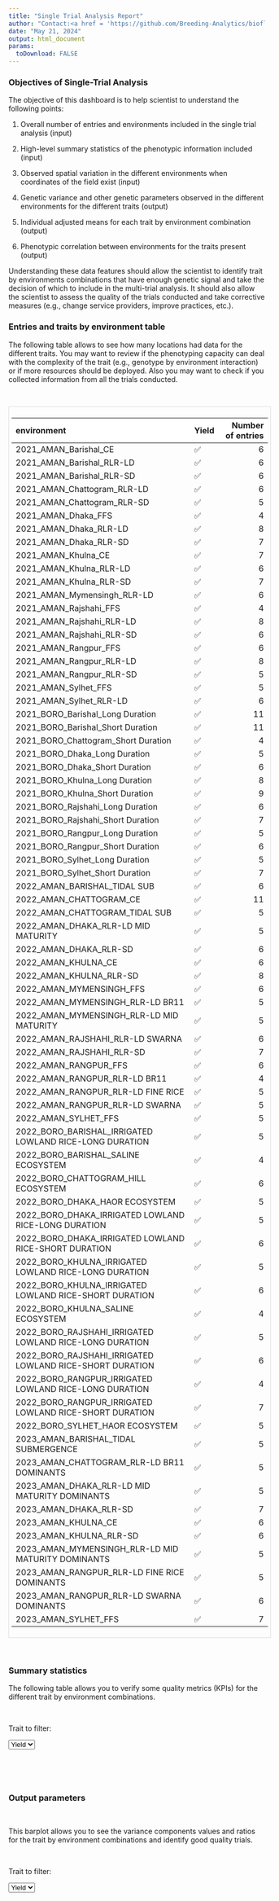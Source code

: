 ```yaml
---
title: "Single Trial Analysis Report"
author: "Contact:<a href = 'https://github.com/Breeding-Analytics/bioflow' target = '_blank'>Breeding Analytics Team, OneCGIAR</a> breedinganalytics@cgiar.org"
date: "May 21, 2024"  
output: html_document
params:
  toDownload: FALSE
---
```









### Objectives of Single-Trial Analysis

The objective of this dashboard is to help scientist to understand the following points:

1. Overall number of entries and environments included in the single trial analysis (input)

2. High-level summary statistics of the phenotypic information included (input)

3. Observed spatial variation in the different environments when coordinates of the field exist (input)

4. Genetic variance and other genetic parameters observed in the different environments for the different traits (output)

5. Individual adjusted means for each trait by environment combination (output)

6. Phenotypic correlation between environments for the traits present (output)

Understanding these data features should allow the scientist to identify trait by environments combinations that have enough genetic signal and take the decision of which to include in the multi-trial analysis. It should also allow the scientist to assess the quality of the trials conducted and take corrective measures (e.g., change service providers, improve practices, etc.).  






### Entries and traits by environment table

The following table allows to see how many locations had data for the different traits. You may want to review if the phenotyping capacity can deal with the complexity of the trait (e.g., genotype by environment interaction) or if more resources should be deployed. Also you may want to check if you collected information from all the trials conducted.

<p>&nbsp;</p>

<div style="border: 1px solid #ddd; padding: 5px; overflow-x: scroll; width:100%; "><table class="table table-hover table-condensed table-responsive" style="margin-left: auto; margin-right: auto;">
 <thead>
  <tr>
   <th style="text-align:left;position: sticky; top:0; background-color: #FFFFFF;"> environment </th>
   <th style="text-align:left;position: sticky; top:0; background-color: #FFFFFF;"> Yield </th>
   <th style="text-align:right;position: sticky; top:0; background-color: #FFFFFF;"> Number of entries </th>
  </tr>
 </thead>
<tbody>
  <tr>
   <td style="text-align:left;"> 2021_AMAN_Barishal_CE </td>
   <td style="text-align:left;"> ✅ </td>
   <td style="text-align:right;"> 6 </td>
  </tr>
  <tr>
   <td style="text-align:left;"> 2021_AMAN_Barishal_RLR-LD </td>
   <td style="text-align:left;"> ✅ </td>
   <td style="text-align:right;"> 6 </td>
  </tr>
  <tr>
   <td style="text-align:left;"> 2021_AMAN_Barishal_RLR-SD </td>
   <td style="text-align:left;"> ✅ </td>
   <td style="text-align:right;"> 6 </td>
  </tr>
  <tr>
   <td style="text-align:left;"> 2021_AMAN_Chattogram_RLR-LD </td>
   <td style="text-align:left;"> ✅ </td>
   <td style="text-align:right;"> 6 </td>
  </tr>
  <tr>
   <td style="text-align:left;"> 2021_AMAN_Chattogram_RLR-SD </td>
   <td style="text-align:left;"> ✅ </td>
   <td style="text-align:right;"> 5 </td>
  </tr>
  <tr>
   <td style="text-align:left;"> 2021_AMAN_Dhaka_FFS </td>
   <td style="text-align:left;"> ✅ </td>
   <td style="text-align:right;"> 4 </td>
  </tr>
  <tr>
   <td style="text-align:left;"> 2021_AMAN_Dhaka_RLR-LD </td>
   <td style="text-align:left;"> ✅ </td>
   <td style="text-align:right;"> 8 </td>
  </tr>
  <tr>
   <td style="text-align:left;"> 2021_AMAN_Dhaka_RLR-SD </td>
   <td style="text-align:left;"> ✅ </td>
   <td style="text-align:right;"> 7 </td>
  </tr>
  <tr>
   <td style="text-align:left;"> 2021_AMAN_Khulna_CE </td>
   <td style="text-align:left;"> ✅ </td>
   <td style="text-align:right;"> 7 </td>
  </tr>
  <tr>
   <td style="text-align:left;"> 2021_AMAN_Khulna_RLR-LD </td>
   <td style="text-align:left;"> ✅ </td>
   <td style="text-align:right;"> 6 </td>
  </tr>
  <tr>
   <td style="text-align:left;"> 2021_AMAN_Khulna_RLR-SD </td>
   <td style="text-align:left;"> ✅ </td>
   <td style="text-align:right;"> 7 </td>
  </tr>
  <tr>
   <td style="text-align:left;"> 2021_AMAN_Mymensingh_RLR-LD </td>
   <td style="text-align:left;"> ✅ </td>
   <td style="text-align:right;"> 6 </td>
  </tr>
  <tr>
   <td style="text-align:left;"> 2021_AMAN_Rajshahi_FFS </td>
   <td style="text-align:left;"> ✅ </td>
   <td style="text-align:right;"> 4 </td>
  </tr>
  <tr>
   <td style="text-align:left;"> 2021_AMAN_Rajshahi_RLR-LD </td>
   <td style="text-align:left;"> ✅ </td>
   <td style="text-align:right;"> 8 </td>
  </tr>
  <tr>
   <td style="text-align:left;"> 2021_AMAN_Rajshahi_RLR-SD </td>
   <td style="text-align:left;"> ✅ </td>
   <td style="text-align:right;"> 6 </td>
  </tr>
  <tr>
   <td style="text-align:left;"> 2021_AMAN_Rangpur_FFS </td>
   <td style="text-align:left;"> ✅ </td>
   <td style="text-align:right;"> 6 </td>
  </tr>
  <tr>
   <td style="text-align:left;"> 2021_AMAN_Rangpur_RLR-LD </td>
   <td style="text-align:left;"> ✅ </td>
   <td style="text-align:right;"> 8 </td>
  </tr>
  <tr>
   <td style="text-align:left;"> 2021_AMAN_Rangpur_RLR-SD </td>
   <td style="text-align:left;"> ✅ </td>
   <td style="text-align:right;"> 5 </td>
  </tr>
  <tr>
   <td style="text-align:left;"> 2021_AMAN_Sylhet_FFS </td>
   <td style="text-align:left;"> ✅ </td>
   <td style="text-align:right;"> 5 </td>
  </tr>
  <tr>
   <td style="text-align:left;"> 2021_AMAN_Sylhet_RLR-LD </td>
   <td style="text-align:left;"> ✅ </td>
   <td style="text-align:right;"> 6 </td>
  </tr>
  <tr>
   <td style="text-align:left;"> 2021_BORO_Barishal_Long Duration </td>
   <td style="text-align:left;"> ✅ </td>
   <td style="text-align:right;"> 11 </td>
  </tr>
  <tr>
   <td style="text-align:left;"> 2021_BORO_Barishal_Short Duration </td>
   <td style="text-align:left;"> ✅ </td>
   <td style="text-align:right;"> 11 </td>
  </tr>
  <tr>
   <td style="text-align:left;"> 2021_BORO_Chattogram_Short Duration </td>
   <td style="text-align:left;"> ✅ </td>
   <td style="text-align:right;"> 4 </td>
  </tr>
  <tr>
   <td style="text-align:left;"> 2021_BORO_Dhaka_Long Duration </td>
   <td style="text-align:left;"> ✅ </td>
   <td style="text-align:right;"> 5 </td>
  </tr>
  <tr>
   <td style="text-align:left;"> 2021_BORO_Dhaka_Short Duration </td>
   <td style="text-align:left;"> ✅ </td>
   <td style="text-align:right;"> 6 </td>
  </tr>
  <tr>
   <td style="text-align:left;"> 2021_BORO_Khulna_Long Duration </td>
   <td style="text-align:left;"> ✅ </td>
   <td style="text-align:right;"> 8 </td>
  </tr>
  <tr>
   <td style="text-align:left;"> 2021_BORO_Khulna_Short Duration </td>
   <td style="text-align:left;"> ✅ </td>
   <td style="text-align:right;"> 9 </td>
  </tr>
  <tr>
   <td style="text-align:left;"> 2021_BORO_Rajshahi_Long Duration </td>
   <td style="text-align:left;"> ✅ </td>
   <td style="text-align:right;"> 6 </td>
  </tr>
  <tr>
   <td style="text-align:left;"> 2021_BORO_Rajshahi_Short Duration </td>
   <td style="text-align:left;"> ✅ </td>
   <td style="text-align:right;"> 7 </td>
  </tr>
  <tr>
   <td style="text-align:left;"> 2021_BORO_Rangpur_Long Duration </td>
   <td style="text-align:left;"> ✅ </td>
   <td style="text-align:right;"> 5 </td>
  </tr>
  <tr>
   <td style="text-align:left;"> 2021_BORO_Rangpur_Short Duration </td>
   <td style="text-align:left;"> ✅ </td>
   <td style="text-align:right;"> 6 </td>
  </tr>
  <tr>
   <td style="text-align:left;"> 2021_BORO_Sylhet_Long Duration </td>
   <td style="text-align:left;"> ✅ </td>
   <td style="text-align:right;"> 5 </td>
  </tr>
  <tr>
   <td style="text-align:left;"> 2021_BORO_Sylhet_Short Duration </td>
   <td style="text-align:left;"> ✅ </td>
   <td style="text-align:right;"> 7 </td>
  </tr>
  <tr>
   <td style="text-align:left;"> 2022_AMAN_BARISHAL_TIDAL SUB </td>
   <td style="text-align:left;"> ✅ </td>
   <td style="text-align:right;"> 6 </td>
  </tr>
  <tr>
   <td style="text-align:left;"> 2022_AMAN_CHATTOGRAM_CE </td>
   <td style="text-align:left;"> ✅ </td>
   <td style="text-align:right;"> 11 </td>
  </tr>
  <tr>
   <td style="text-align:left;"> 2022_AMAN_CHATTOGRAM_TIDAL SUB </td>
   <td style="text-align:left;"> ✅ </td>
   <td style="text-align:right;"> 5 </td>
  </tr>
  <tr>
   <td style="text-align:left;"> 2022_AMAN_DHAKA_RLR-LD MID MATURITY </td>
   <td style="text-align:left;"> ✅ </td>
   <td style="text-align:right;"> 5 </td>
  </tr>
  <tr>
   <td style="text-align:left;"> 2022_AMAN_DHAKA_RLR-SD </td>
   <td style="text-align:left;"> ✅ </td>
   <td style="text-align:right;"> 6 </td>
  </tr>
  <tr>
   <td style="text-align:left;"> 2022_AMAN_KHULNA_CE </td>
   <td style="text-align:left;"> ✅ </td>
   <td style="text-align:right;"> 6 </td>
  </tr>
  <tr>
   <td style="text-align:left;"> 2022_AMAN_KHULNA_RLR-SD </td>
   <td style="text-align:left;"> ✅ </td>
   <td style="text-align:right;"> 8 </td>
  </tr>
  <tr>
   <td style="text-align:left;"> 2022_AMAN_MYMENSINGH_FFS </td>
   <td style="text-align:left;"> ✅ </td>
   <td style="text-align:right;"> 6 </td>
  </tr>
  <tr>
   <td style="text-align:left;"> 2022_AMAN_MYMENSINGH_RLR-LD BR11 </td>
   <td style="text-align:left;"> ✅ </td>
   <td style="text-align:right;"> 5 </td>
  </tr>
  <tr>
   <td style="text-align:left;"> 2022_AMAN_MYMENSINGH_RLR-LD MID MATURITY </td>
   <td style="text-align:left;"> ✅ </td>
   <td style="text-align:right;"> 5 </td>
  </tr>
  <tr>
   <td style="text-align:left;"> 2022_AMAN_RAJSHAHI_RLR-LD SWARNA </td>
   <td style="text-align:left;"> ✅ </td>
   <td style="text-align:right;"> 6 </td>
  </tr>
  <tr>
   <td style="text-align:left;"> 2022_AMAN_RAJSHAHI_RLR-SD </td>
   <td style="text-align:left;"> ✅ </td>
   <td style="text-align:right;"> 7 </td>
  </tr>
  <tr>
   <td style="text-align:left;"> 2022_AMAN_RANGPUR_FFS </td>
   <td style="text-align:left;"> ✅ </td>
   <td style="text-align:right;"> 6 </td>
  </tr>
  <tr>
   <td style="text-align:left;"> 2022_AMAN_RANGPUR_RLR-LD BR11 </td>
   <td style="text-align:left;"> ✅ </td>
   <td style="text-align:right;"> 4 </td>
  </tr>
  <tr>
   <td style="text-align:left;"> 2022_AMAN_RANGPUR_RLR-LD FINE RICE </td>
   <td style="text-align:left;"> ✅ </td>
   <td style="text-align:right;"> 5 </td>
  </tr>
  <tr>
   <td style="text-align:left;"> 2022_AMAN_RANGPUR_RLR-LD SWARNA </td>
   <td style="text-align:left;"> ✅ </td>
   <td style="text-align:right;"> 5 </td>
  </tr>
  <tr>
   <td style="text-align:left;"> 2022_AMAN_SYLHET_FFS </td>
   <td style="text-align:left;"> ✅ </td>
   <td style="text-align:right;"> 5 </td>
  </tr>
  <tr>
   <td style="text-align:left;"> 2022_BORO_BARISHAL_IRRIGATED LOWLAND RICE-LONG DURATION </td>
   <td style="text-align:left;"> ✅ </td>
   <td style="text-align:right;"> 5 </td>
  </tr>
  <tr>
   <td style="text-align:left;"> 2022_BORO_BARISHAL_SALINE ECOSYSTEM </td>
   <td style="text-align:left;"> ✅ </td>
   <td style="text-align:right;"> 4 </td>
  </tr>
  <tr>
   <td style="text-align:left;"> 2022_BORO_CHATTOGRAM_HILL ECOSYSTEM </td>
   <td style="text-align:left;"> ✅ </td>
   <td style="text-align:right;"> 6 </td>
  </tr>
  <tr>
   <td style="text-align:left;"> 2022_BORO_DHAKA_HAOR ECOSYSTEM </td>
   <td style="text-align:left;"> ✅ </td>
   <td style="text-align:right;"> 5 </td>
  </tr>
  <tr>
   <td style="text-align:left;"> 2022_BORO_DHAKA_IRRIGATED LOWLAND RICE-LONG DURATION </td>
   <td style="text-align:left;"> ✅ </td>
   <td style="text-align:right;"> 5 </td>
  </tr>
  <tr>
   <td style="text-align:left;"> 2022_BORO_DHAKA_IRRIGATED LOWLAND RICE-SHORT DURATION </td>
   <td style="text-align:left;"> ✅ </td>
   <td style="text-align:right;"> 6 </td>
  </tr>
  <tr>
   <td style="text-align:left;"> 2022_BORO_KHULNA_IRRIGATED LOWLAND RICE-LONG DURATION </td>
   <td style="text-align:left;"> ✅ </td>
   <td style="text-align:right;"> 5 </td>
  </tr>
  <tr>
   <td style="text-align:left;"> 2022_BORO_KHULNA_IRRIGATED LOWLAND RICE-SHORT DURATION </td>
   <td style="text-align:left;"> ✅ </td>
   <td style="text-align:right;"> 6 </td>
  </tr>
  <tr>
   <td style="text-align:left;"> 2022_BORO_KHULNA_SALINE ECOSYSTEM </td>
   <td style="text-align:left;"> ✅ </td>
   <td style="text-align:right;"> 4 </td>
  </tr>
  <tr>
   <td style="text-align:left;"> 2022_BORO_RAJSHAHI_IRRIGATED LOWLAND RICE-LONG DURATION </td>
   <td style="text-align:left;"> ✅ </td>
   <td style="text-align:right;"> 5 </td>
  </tr>
  <tr>
   <td style="text-align:left;"> 2022_BORO_RAJSHAHI_IRRIGATED LOWLAND RICE-SHORT DURATION </td>
   <td style="text-align:left;"> ✅ </td>
   <td style="text-align:right;"> 6 </td>
  </tr>
  <tr>
   <td style="text-align:left;"> 2022_BORO_RANGPUR_IRRIGATED LOWLAND RICE-LONG DURATION </td>
   <td style="text-align:left;"> ✅ </td>
   <td style="text-align:right;"> 4 </td>
  </tr>
  <tr>
   <td style="text-align:left;"> 2022_BORO_RANGPUR_IRRIGATED LOWLAND RICE-SHORT DURATION </td>
   <td style="text-align:left;"> ✅ </td>
   <td style="text-align:right;"> 7 </td>
  </tr>
  <tr>
   <td style="text-align:left;"> 2022_BORO_SYLHET_HAOR ECOSYSTEM </td>
   <td style="text-align:left;"> ✅ </td>
   <td style="text-align:right;"> 5 </td>
  </tr>
  <tr>
   <td style="text-align:left;"> 2023_AMAN_BARISHAL_TIDAL SUBMERGENCE </td>
   <td style="text-align:left;"> ✅ </td>
   <td style="text-align:right;"> 5 </td>
  </tr>
  <tr>
   <td style="text-align:left;"> 2023_AMAN_CHATTOGRAM_RLR-LD BR11 DOMINANTS </td>
   <td style="text-align:left;"> ✅ </td>
   <td style="text-align:right;"> 5 </td>
  </tr>
  <tr>
   <td style="text-align:left;"> 2023_AMAN_DHAKA_RLR-LD MID MATURITY DOMINANTS </td>
   <td style="text-align:left;"> ✅ </td>
   <td style="text-align:right;"> 5 </td>
  </tr>
  <tr>
   <td style="text-align:left;"> 2023_AMAN_DHAKA_RLR-SD </td>
   <td style="text-align:left;"> ✅ </td>
   <td style="text-align:right;"> 7 </td>
  </tr>
  <tr>
   <td style="text-align:left;"> 2023_AMAN_KHULNA_CE </td>
   <td style="text-align:left;"> ✅ </td>
   <td style="text-align:right;"> 6 </td>
  </tr>
  <tr>
   <td style="text-align:left;"> 2023_AMAN_KHULNA_RLR-SD </td>
   <td style="text-align:left;"> ✅ </td>
   <td style="text-align:right;"> 6 </td>
  </tr>
  <tr>
   <td style="text-align:left;"> 2023_AMAN_MYMENSINGH_RLR-LD MID MATURITY DOMINANTS </td>
   <td style="text-align:left;"> ✅ </td>
   <td style="text-align:right;"> 5 </td>
  </tr>
  <tr>
   <td style="text-align:left;"> 2023_AMAN_RANGPUR_RLR-LD FINE RICE DOMINANTS </td>
   <td style="text-align:left;"> ✅ </td>
   <td style="text-align:right;"> 5 </td>
  </tr>
  <tr>
   <td style="text-align:left;"> 2023_AMAN_RANGPUR_RLR-LD SWARNA DOMINANTS </td>
   <td style="text-align:left;"> ✅ </td>
   <td style="text-align:right;"> 6 </td>
  </tr>
  <tr>
   <td style="text-align:left;"> 2023_AMAN_SYLHET_FFS </td>
   <td style="text-align:left;"> ✅ </td>
   <td style="text-align:right;"> 7 </td>
  </tr>
</tbody>
</table></div>

<p>&nbsp;</p>

### Summary statistics

The following table allows you to verify some quality metrics (KPIs) for the different trait by environment combinations.

<p>&nbsp;</p>

<!--html_preserve--><div class="form-group shiny-input-container">
<label class="control-label" id="staApp_1-traitSta-label" for="staApp_1-traitSta">Trait to filter:</label>
<div>
<select id="staApp_1-traitSta" class="shiny-input-select"><option value="Yield" selected>Yield</option></select>
<script type="application/json" data-for="staApp_1-traitSta" data-nonempty="">{"plugins":["selectize-plugin-a11y"]}</script>
</div>
</div><!--/html_preserve-->

<!--html_preserve--><div class="datatables html-widget html-widget-output shiny-report-size html-fill-item" id="staApp_1-outbca3b74fc085e8b1" style="width:100%;height:auto;"></div><!--/html_preserve-->

<p>&nbsp;</p>



<p>&nbsp;</p>





### Output parameters 

<p>&nbsp;</p>

This barplot allows you to see the variance components values and ratios for the trait by environment combinations and identify good quality trials.

<p>&nbsp;</p>

<!--html_preserve--><div class="form-group shiny-input-container">
<label class="control-label" id="staApp_1-traitSta0-label" for="staApp_1-traitSta0">Trait to filter:</label>
<div>
<select id="staApp_1-traitSta0" class="shiny-input-select"><option value="Yield" selected>Yield</option></select>
<script type="application/json" data-for="staApp_1-traitSta0" data-nonempty="">{"plugins":["selectize-plugin-a11y"]}</script>
</div>
</div><!--/html_preserve-->

<!--html_preserve--><div class="plotly html-widget html-widget-output shiny-report-size shiny-report-theme html-fill-item" id="staApp_1-oute6fdd565f172506b" style="width:100%;height:400px;"></div><!--/html_preserve-->

<p>&nbsp;</p>

<!--html_preserve--><div class="form-group shiny-input-container">
<label class="control-label" id="staApp_1-parameterMetrics-label" for="staApp_1-parameterMetrics">Parameter to filter:</label>
<div>
<select id="staApp_1-parameterMetrics" class="shiny-input-select"><option value="plotH2" selected>plotH2</option>
<option value="CV" selected>CV</option>
<option value="r2" selected>r2</option>
<option value="mean" selected>mean</option></select>
<script type="application/json" data-for="staApp_1-parameterMetrics" data-nonempty="">{"plugins":["selectize-plugin-a11y"]}</script>
</div>
</div><!--/html_preserve-->
<p>&nbsp;</p>

The following barplot is designed to provide a high-level view of estimated parameters such as reliability, heritabiliy, coefficient of variation and others.

<p>&nbsp;</p>

<!--html_preserve--><div class="plotly html-widget html-widget-output shiny-report-size shiny-report-theme html-fill-item" id="staApp_1-out8ef9b31d5214fb3b" style="width:100%;height:400px;"></div><!--/html_preserve-->

### Predictions

The adjusted means in the following visuualizations are the result of fitting a experimental-design agnostic mixed model where everything that can be fitted will be fitted in order to remove as much spatial noise as possible. That means that if a trial has block and incomplete block information both will be fitted. If the trial has also row and column information it will also be fitted together with a spatial kernel (Rodriguez-Alvarez et al., 2018). These table of adjusted means will be used as input information for the multi-trial analysis. We recommend you to don't take any selection decision at this point and wait until the multi-trial analysis is fitted.

The following table allows you to check the trait by environment adjusted means for the different individuals in wide format.

<p>&nbsp;</p>

<!--html_preserve--><div class="form-group shiny-input-container">
<label class="control-label" id="staApp_1-envSta-label" for="staApp_1-envSta">Environment to filter:</label>
<div>
<select id="staApp_1-envSta" class="shiny-input-select"><option value="2022_BORO_RANGPUR_IRRIGATED LOWLAND RICE-SHORT DURATION" selected>2022_BORO_RANGPUR_IRRIGATED LOWLAND RICE-SHORT DURATION</option>
<option value="2022_BORO_RAJSHAHI_IRRIGATED LOWLAND RICE-SHORT DURATION">2022_BORO_RAJSHAHI_IRRIGATED LOWLAND RICE-SHORT DURATION</option>
<option value="2022_BORO_CHATTOGRAM_HILL ECOSYSTEM">2022_BORO_CHATTOGRAM_HILL ECOSYSTEM</option>
<option value="2022_BORO_DHAKA_IRRIGATED LOWLAND RICE-SHORT DURATION">2022_BORO_DHAKA_IRRIGATED LOWLAND RICE-SHORT DURATION</option>
<option value="2022_BORO_KHULNA_IRRIGATED LOWLAND RICE-SHORT DURATION">2022_BORO_KHULNA_IRRIGATED LOWLAND RICE-SHORT DURATION</option>
<option value="2021_BORO_Sylhet_Short Duration">2021_BORO_Sylhet_Short Duration</option>
<option value="2021_BORO_Khulna_Short Duration">2021_BORO_Khulna_Short Duration</option>
<option value="2021_BORO_Dhaka_Short Duration">2021_BORO_Dhaka_Short Duration</option>
<option value="2021_BORO_Rangpur_Short Duration">2021_BORO_Rangpur_Short Duration</option>
<option value="2021_BORO_Barishal_Short Duration">2021_BORO_Barishal_Short Duration</option>
<option value="2021_BORO_Rajshahi_Short Duration">2021_BORO_Rajshahi_Short Duration</option>
<option value="2022_AMAN_RANGPUR_FFS">2022_AMAN_RANGPUR_FFS</option>
<option value="2022_AMAN_MYMENSINGH_RLR-LD BR11">2022_AMAN_MYMENSINGH_RLR-LD BR11</option>
<option value="2022_AMAN_SYLHET_FFS">2022_AMAN_SYLHET_FFS</option>
<option value="2022_AMAN_MYMENSINGH_FFS">2022_AMAN_MYMENSINGH_FFS</option>
<option value="2022_AMAN_KHULNA_RLR-SD">2022_AMAN_KHULNA_RLR-SD</option>
<option value="2022_AMAN_RAJSHAHI_RLR-SD">2022_AMAN_RAJSHAHI_RLR-SD</option>
<option value="2022_AMAN_DHAKA_RLR-SD">2022_AMAN_DHAKA_RLR-SD</option>
<option value="2021_AMAN_Rangpur_RLR-SD">2021_AMAN_Rangpur_RLR-SD</option>
<option value="2021_AMAN_Dhaka_RLR-SD">2021_AMAN_Dhaka_RLR-SD</option>
<option value="2021_AMAN_Khulna_RLR-SD">2021_AMAN_Khulna_RLR-SD</option>
<option value="2021_AMAN_Chattogram_RLR-SD">2021_AMAN_Chattogram_RLR-SD</option>
<option value="2021_AMAN_Barishal_RLR-SD">2021_AMAN_Barishal_RLR-SD</option>
<option value="2021_AMAN_Rajshahi_RLR-SD">2021_AMAN_Rajshahi_RLR-SD</option>
<option value="2022_AMAN_CHATTOGRAM_CE">2022_AMAN_CHATTOGRAM_CE</option>
<option value="2021_AMAN_Barishal_CE">2021_AMAN_Barishal_CE</option>
<option value="2022_AMAN_KHULNA_CE">2022_AMAN_KHULNA_CE</option>
<option value="2021_AMAN_Khulna_CE">2021_AMAN_Khulna_CE</option>
<option value="2022_BORO_RAJSHAHI_IRRIGATED LOWLAND RICE-LONG DURATION">2022_BORO_RAJSHAHI_IRRIGATED LOWLAND RICE-LONG DURATION</option>
<option value="2022_BORO_DHAKA_IRRIGATED LOWLAND RICE-LONG DURATION">2022_BORO_DHAKA_IRRIGATED LOWLAND RICE-LONG DURATION</option>
<option value="2022_BORO_BARISHAL_IRRIGATED LOWLAND RICE-LONG DURATION">2022_BORO_BARISHAL_IRRIGATED LOWLAND RICE-LONG DURATION</option>
<option value="2022_BORO_KHULNA_IRRIGATED LOWLAND RICE-LONG DURATION">2022_BORO_KHULNA_IRRIGATED LOWLAND RICE-LONG DURATION</option>
<option value="2021_BORO_Barishal_Long Duration">2021_BORO_Barishal_Long Duration</option>
<option value="2021_BORO_Khulna_Long Duration">2021_BORO_Khulna_Long Duration</option>
<option value="2023_AMAN_SYLHET_FFS">2023_AMAN_SYLHET_FFS</option>
<option value="2023_AMAN_DHAKA_RLR-SD">2023_AMAN_DHAKA_RLR-SD</option>
<option value="2023_AMAN_KHULNA_RLR-SD">2023_AMAN_KHULNA_RLR-SD</option>
<option value="2023_AMAN_KHULNA_CE">2023_AMAN_KHULNA_CE</option>
<option value="2021_BORO_Rajshahi_Long Duration">2021_BORO_Rajshahi_Long Duration</option>
<option value="2021_BORO_Sylhet_Long Duration">2021_BORO_Sylhet_Long Duration</option>
<option value="2021_BORO_Rangpur_Long Duration">2021_BORO_Rangpur_Long Duration</option>
<option value="2021_BORO_Dhaka_Long Duration">2021_BORO_Dhaka_Long Duration</option>
<option value="2021_AMAN_Sylhet_FFS">2021_AMAN_Sylhet_FFS</option>
<option value="2021_AMAN_Rangpur_FFS">2021_AMAN_Rangpur_FFS</option>
<option value="2021_AMAN_Dhaka_FFS">2021_AMAN_Dhaka_FFS</option>
<option value="2023_AMAN_CHATTOGRAM_RLR-LD BR11 DOMINANTS">2023_AMAN_CHATTOGRAM_RLR-LD BR11 DOMINANTS</option>
<option value="2021_AMAN_Dhaka_RLR-LD">2021_AMAN_Dhaka_RLR-LD</option>
<option value="2021_AMAN_Rangpur_RLR-LD">2021_AMAN_Rangpur_RLR-LD</option>
<option value="2021_AMAN_Barishal_RLR-LD">2021_AMAN_Barishal_RLR-LD</option>
<option value="2022_AMAN_RANGPUR_RLR-LD BR11">2022_AMAN_RANGPUR_RLR-LD BR11</option>
<option value="2021_AMAN_Rajshahi_RLR-LD">2021_AMAN_Rajshahi_RLR-LD</option>
<option value="2023_AMAN_BARISHAL_TIDAL SUBMERGENCE">2023_AMAN_BARISHAL_TIDAL SUBMERGENCE</option>
<option value="2022_AMAN_CHATTOGRAM_TIDAL SUB">2022_AMAN_CHATTOGRAM_TIDAL SUB</option>
<option value="2022_AMAN_BARISHAL_TIDAL SUB">2022_AMAN_BARISHAL_TIDAL SUB</option>
<option value="2021_BORO_Chattogram_Short Duration">2021_BORO_Chattogram_Short Duration</option>
<option value="2022_BORO_KHULNA_SALINE ECOSYSTEM">2022_BORO_KHULNA_SALINE ECOSYSTEM</option>
<option value="2022_BORO_BARISHAL_SALINE ECOSYSTEM">2022_BORO_BARISHAL_SALINE ECOSYSTEM</option>
<option value="2022_BORO_DHAKA_HAOR ECOSYSTEM">2022_BORO_DHAKA_HAOR ECOSYSTEM</option>
<option value="2022_BORO_SYLHET_HAOR ECOSYSTEM">2022_BORO_SYLHET_HAOR ECOSYSTEM</option>
<option value="2022_BORO_RANGPUR_IRRIGATED LOWLAND RICE-LONG DURATION">2022_BORO_RANGPUR_IRRIGATED LOWLAND RICE-LONG DURATION</option>
<option value="2022_AMAN_DHAKA_RLR-LD MID MATURITY">2022_AMAN_DHAKA_RLR-LD MID MATURITY</option>
<option value="2022_AMAN_MYMENSINGH_RLR-LD MID MATURITY">2022_AMAN_MYMENSINGH_RLR-LD MID MATURITY</option>
<option value="2022_AMAN_RANGPUR_RLR-LD FINE RICE">2022_AMAN_RANGPUR_RLR-LD FINE RICE</option>
<option value="2022_AMAN_RANGPUR_RLR-LD SWARNA">2022_AMAN_RANGPUR_RLR-LD SWARNA</option>
<option value="2021_AMAN_Sylhet_RLR-LD">2021_AMAN_Sylhet_RLR-LD</option>
<option value="2021_AMAN_Mymensingh_RLR-LD">2021_AMAN_Mymensingh_RLR-LD</option>
<option value="2022_AMAN_RAJSHAHI_RLR-LD SWARNA">2022_AMAN_RAJSHAHI_RLR-LD SWARNA</option>
<option value="2021_AMAN_Rajshahi_FFS">2021_AMAN_Rajshahi_FFS</option>
<option value="2021_AMAN_Khulna_RLR-LD">2021_AMAN_Khulna_RLR-LD</option>
<option value="2021_AMAN_Chattogram_RLR-LD">2021_AMAN_Chattogram_RLR-LD</option>
<option value="2023_AMAN_DHAKA_RLR-LD MID MATURITY DOMINANTS">2023_AMAN_DHAKA_RLR-LD MID MATURITY DOMINANTS</option>
<option value="2023_AMAN_MYMENSINGH_RLR-LD MID MATURITY DOMINANTS">2023_AMAN_MYMENSINGH_RLR-LD MID MATURITY DOMINANTS</option>
<option value="2023_AMAN_RANGPUR_RLR-LD FINE RICE DOMINANTS">2023_AMAN_RANGPUR_RLR-LD FINE RICE DOMINANTS</option>
<option value="2023_AMAN_RANGPUR_RLR-LD SWARNA DOMINANTS">2023_AMAN_RANGPUR_RLR-LD SWARNA DOMINANTS</option></select>
<script type="application/json" data-for="staApp_1-envSta" data-nonempty="">{"plugins":["selectize-plugin-a11y"]}</script>
</div>
</div><!--/html_preserve-->

<!--html_preserve--><div class="datatables html-widget html-widget-output shiny-report-size html-fill-item" id="staApp_1-out371a5da0a7e027c2" style="width:100%;height:auto;"></div><!--/html_preserve-->

<p>&nbsp;</p>

The following boxplot allows you to see the distribution of predicted values by trait (y-axis) in the different environments to double check that everything looks OK.

<p>&nbsp;</p>

<!--html_preserve--><div class="form-group shiny-input-container">
<label class="control-label" id="staApp_1-traitStaBox-label" for="staApp_1-traitStaBox">Trait to filter:</label>
<div>
<select id="staApp_1-traitStaBox" class="shiny-input-select"><option value="Yield" selected>Yield</option></select>
<script type="application/json" data-for="staApp_1-traitStaBox" data-nonempty="">{"plugins":["selectize-plugin-a11y"]}</script>
</div>
</div><!--/html_preserve-->

<!--html_preserve--><div class="plotly html-widget html-widget-output shiny-report-size shiny-report-theme html-fill-item" id="staApp_1-out23a21c14c13c6ea8" style="width:100%;height:400px;"></div><!--/html_preserve-->

<p>&nbsp;</p>

### Per-environment merit estimates of top entries

In the following plot you can observe the comparison between the top 30 entries from each entry type category for the different traits. If a category has less than a 30 entries all individuals are displayed. This should allow you to identify the top entries in each environment. We would NOT recommend you to use this for selection of parents or products. Wait until you have the results of the multi-trial analysis and selection indices.

<!--html_preserve--><div class="form-group shiny-input-container">
<label class="control-label" id="staApp_1-traitStaComp-label" for="staApp_1-traitStaComp">Trait to filter:</label>
<div>
<select id="staApp_1-traitStaComp" class="shiny-input-select"><option value="Yield" selected>Yield</option></select>
<script type="application/json" data-for="staApp_1-traitStaComp" data-nonempty="">{"plugins":["selectize-plugin-a11y"]}</script>
</div>
</div><!--/html_preserve-->

<!--html_preserve--><div class="plotly html-widget html-widget-output shiny-report-size shiny-report-theme html-fill-item" id="staApp_1-out24f7726ba9f5941c" style="width:100%;height:400px;"></div><!--/html_preserve-->


### Correlation between environments

The following plot aims to show the correlation between BLUEs or BLUPs (depending on the parameter settings) among the different environments for the traits available in order to identify if there is one or more environments that do not align with the target population of environments (i.e., negatively correlated with the main cluster across most environments). You may want to exclude such environments from the multi-trial analysis (MTA) to ensure that selected entries in the MTA achieve genetic gain in the main cluster of environments.

<p>&nbsp;</p>

<!--html_preserve--><div class="form-group shiny-input-container">
<label class="control-label" id="staApp_1-traitStaCor-label" for="staApp_1-traitStaCor">Trait to filter:</label>
<div>
<select id="staApp_1-traitStaCor" class="shiny-input-select"><option value="Yield" selected>Yield</option></select>
<script type="application/json" data-for="staApp_1-traitStaCor" data-nonempty="">{"plugins":["selectize-plugin-a11y"]}</script>
</div>
</div><!--/html_preserve-->

<!--html_preserve--><div class="plotly html-widget html-widget-output shiny-report-size shiny-report-theme html-fill-item" id="staApp_1-outd1b412bbcca4c45a" style="width:100%;height:400px;"></div><!--/html_preserve-->


### References of methods used

Velazco, J. G., Rodriguez-Alvarez, M. X., Boer, M. P., Jordan, D. R., Eilers, P. H., Malosetti, M., & Van Eeuwijk, F. A. (2017). Modelling spatial trends in sorghum breeding field trials using a two-dimensional P-spline mixed model. Theoretical and Applied Genetics, 130, 1375-1392.

Rodriguez-Alvarez, M. X., Boer, M. P., van Eeuwijk, F. A., & Eilers, P. H. (2018). Correcting for spatial heterogeneity in plant breeding experiments with P-splines. Spatial Statistics, 23, 52-71.

R Core Team (2021). R: A language and environment for statistical computing. R Foundation for Statistical Computing, Vienna, Austria. URL https://www.R-project.org/.

Boer M, van Rossum B (2022). LMMsolver: Linear Mixed Model Solver. R package version 1.0.4.9000.

<p>&nbsp;</p>

